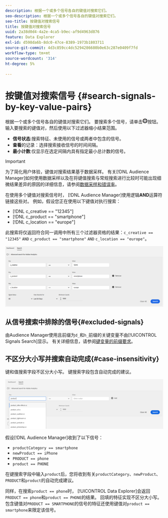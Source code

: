 ```yaml
---
description: 根据一个或多个信号各自的键值对搜索它们。
seo-description: 根据一个或多个信号各自的键值对搜索它们。
seo-title: 按键值对搜索信号
title: 按键值对搜索信号
uuid: 2a38d0d4-4a2e-4ca5-b9ec-af9d4963d876
feature: Data Explorer
exl-id: d598da6b-8dc0-47ce-8389-1973b1803711
source-git-commit: 4d3c859cc4dc5294286680b0e63c287e0409f7fd
workflow-type: tm+mt
source-wordcount: '314'
ht-degree: 5%

---
```


# 按键值对搜索信号 {#search-signals-by-key-value-pairs}

根据一个或多个信号各自的键值对搜索它们。
要搜索多个信号，请单击![Add](assets/icon_add.png)按钮。 输入要搜索的键值对，然后使用以下过滤器缩小结果范围。

* **信号状态**:搜索特征、未使用的信号或两者中包含的信号。
* **查看**&#x200B;的记录：选择搜索接收信号的时间间隔。
* **最小计数**:仅显示在选定间隔内具有指定最小总计数的信号。

>[!IMPORTANT]
>
>为了简化用户体验，键值对搜索结果基于数据采样。 有关[!DNL Audience Manager]如何使用数据采样以及在将键值搜索与常规搜索进行比较时可能出现细微结果差异的原因的详细信息，请参阅[数据采样和错误率](/help/using/reporting/report-sampling.md)。

在使用多个键值对搜索信号时， [!DNL Audience Manager]使用逻辑&#x200B;**AND**&#x200B;运算符链接这些对。 例如，假设您正在使用以下键值对执行搜索：

* [!DNL c_creative == "12345"]
* [!DNL c_product == "smartphone"]
* [!DNL c_location == "europe"]

此搜索将仅返回符合同一调用中所有三个过滤器资格的结果：`c_creative == "12345"` `AND` `c_product == "smartphone"` `AND` `c_location == "europe"`。

![](assets/signals-search.png)

## 从信号搜索中排除的信号{#excluded-signals}

由Audience Manager使用且前缀为`d_`和`h_`前缀的关键变量不由[!UICONTROL Signals Search]显示。 有关详细信息，请参阅[键变量的前缀要求](../../traits/trait-variable-prefixes.md)。

## 不区分大小写并搜索自动完成{#case-insensitivity}

键和值搜索字段不区分大小写。 键搜索字段包含自动完成的建议。

![](assets/signal-search-suggestions.png)

假设[!DNL Audience Manager]收到了以下信号：

* `productCategory == smartphone`
* `newProduct == iPhone`
* `PRODUCT == phone`
* `product == PHONE`

在键搜索字段中输入`product`后，您将收到有关`productCategory`、`newProduct`、`PRODUCT`和`product`的自动完成建议。

同样，在搜索`product == phone`时， [!UICONTROL Data Explorer]会返回`PRODUCT == phone`和`product == PHONE`的结果。
回填的特征实现不区分大小写。 包含键值对`PRODUCT == SMARTPHONE`的信号的特征还使用键值对`product == smartphone`来限定该信号。
